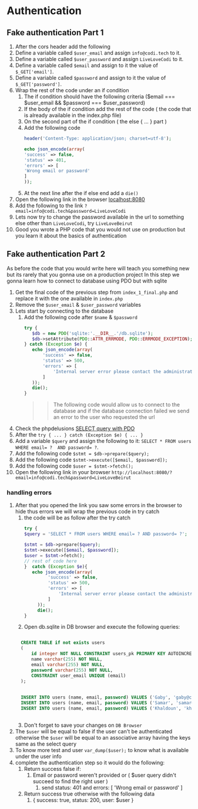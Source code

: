 # Authentication

## Fake authentication Part 1

1. After the cors header add the following
2. Define a variable called `$user_email` and assign `info@codi.tech` to it.
3. Define a variable called `$user_password` and assign `LiveLoveCodi` to it.
4. Define a variable called `$email` and assign to it the value of `$_GET['email']`.
5. Define a variable called `$password` and assign to it the value of `$_GET['password']`.
6. Wrap the rest of the code under an if condition
    1. The if condition should have the following criteria ($email === $user_email && $password === $user_password)
    2. If the body of the if condition add the rest of the code ( the code that is already available in the index.php file)
    3. On the second part of the if condition ( the else { ... } part ) 
    4. Add the following code
        ```php
       header('Content-Type: application/json; charset=utf-8');

       echo json_encode(array(
       'success' => false,
        'status' => 401,
       'errors' => [
        'Wrong email or password'
       ]
        ));
        ```
    5. At the next line after the if else end add a `die()`
7. Open the following link in the browser [localhost:8080](http://localhost:8080)   
8. Add the following to the link `?email=info@codi.tech&password=LiveLoveCodi`
9. Lets now try to change the password available in the url to something else other than `LiveLoveCodi`, try `LiveLoveBeirut`
10. Good you wrote a PHP code that you would not use on production but you learn it about the basics of authentication


## Fake authentication Part 2

As before the code that you would write here will teach you something new but its rarely that you gonna use on a production project
In this step we gonna learn how to connect to database using PDO but with sqlite

1. Get the final code of the previous step from `index_1_final.php` and replace it with the one available in `index.php`
2. Remove the `$user_email` & `$user_password` variables
3. Lets start by connecting to the database
    1. Add the following code after `$name` & `$password`
        ```php
       try {
           $db = new PDO('sqlite:'.__DIR__.'/db.sqlite');
           $db->setAttribute(PDO::ATTR_ERRMODE, PDO::ERRMODE_EXCEPTION);
       } catch (Exception $e) {
           echo json_encode(array(
               'success' => false,
               'status' => 500,
               'errors' => [
                   'Internal server error please contact the administrator',
               ]
           ));
           die();
       }
        ```
       >> The following code would allow us to connect to the database and if the database connection failed we send an error to the user who requested the url
4. Check the phpdelusions [SELECT query with PDO](https://phpdelusions.net/pdo_examples/select) 
5. After the `try { ... } catch (Exception $e) { ... }`
6. Add a variable `$query` and assign the following to it: `SELECT * FROM users WHERE email= ?  AND password= ?`.
7. Add the following code `$stmt = $db->prepare($query);`
8. Add the following code `$stmt->execute([$email, $password]); `
9. Add the following code `$user = $stmt->fetch();`
10. Open the following link in your browser `http://localhost:8080/?email=info@codi.tech&password=LiveLoveBeirut`

### handling errors

1. After that you opened the link you saw some errors in the browser to hide thus errors we will wrap the previous code in try catch
    1. the code will be as follow after the try catch
        ```php
       try {
       $query = 'SELECT * FROM users WHERE email= ? AND password= ?';
       
       $stmt = $db->prepare($query);
       $stmt->execute([$email, $password]);
       $user = $stmt->fetch();
       // rest of code here
        }  catch (Exception $e){
           echo json_encode(array(
                 'success' => false,
                 'status' => 500,
                 'errors' => [
                     'Internal server error please contact the administrator',
                 ]
             ));
             die();
        }     
        ```
    2. Open db.sqlite in DB browser and execute the following queries:
    ```sql
   
      CREATE TABLE if not exists users
      (
          id integer NOT NULL CONSTRAINT users_pk PRIMARY KEY AUTOINCREMENT,
          name varchar(255) NOT NULL,
          email varchar(255) NOT NULL,
          password varchar(255) NOT NULL,
          CONSTRAINT user_email UNIQUE (email)
      );
      
      
      INSERT INTO users (name, email, password) VALUES ('Gaby', 'gaby@codi.tech', '12345678');
      INSERT INTO users (name, email, password) VALUES ('Samar', 'samar@codi.tech', '87654321');
      INSERT INTO users (name, email, password) VALUES ('Khaldoun', 'khaldoun@codi.tech', '87654321');
  
    ```
   3. Don't forget to save your changes on `DB Browser`
2. The `$user` will be equal to false if the user can't be authenticated otherwise the `$user` will be equal to an associative array having the keys same as the select query
3. To know more test and user `var_dump($user);` to know what is available under the user info
4. complete the authentication step so it would do the following:
    1. Return success false if:
        1. Email or password weren't provided or ( $user query didn't succeed to find the right user )
            1. send status: 401 and errors: [ 'Wrong email or password' ]
    2. Return success true otherwise with the following data
        1. { success: true, status: 200, user: $user } 


